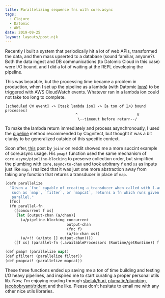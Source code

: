 ```yaml
---
title: Parallelizing sequence fns with core.async
tags:
  - Clojure
  - Datomic
  - AWS
date: 2019-09-25
layout: layouts/post.njk
---
```


Recently I built a system that periodically hit a lot of web APIs,
transformed the data, and then mass upserted to a database (sound
familiar, anyone?). Both the data ingest and DB communications (to
Datomic Cloud in this case) were I/O bound, and I did a lot of waiting
at the REPL developing the pipeline.

This was bearable, but the processing time became a problem in
production, when I set up the pipeline as a lambda (with Datomic
[Ions]) to be triggered with AWS CloudWatch events. Whatever ran in a
lambda ion could not take too long to complete.

```
[scheduled CW event] -> [task lambda ion] -> [a ton of I/O bound processes]
                                ^                           V
                                 \--timeout before return--/
```

To make the lambda return immediately and process asynchronously, I
used the [pipeline] method recommended by Cognitect, but thought it
was a bit clunky to be generalized outside of this specific context.

Soon after, [this] post by `joinr` on reddit showed me a more succint
example of core.async usage. His `pmap!` function used the same
mechanism of `core.async/pipeline-blocking` to preserve collection
order, but simplified the plumbing with `core.async/to-chan` and took
arbitrary `f` and `xs` as inputs just like `map`. I realized that it
was just one more abstraction away from taking any function that
returns a transducer in place of `map`.

```lisp
(defn parallelize
  "Given a `fnc` capable of creating a transducer when called with 1-arity
   such as `map`, `filter`, or `mapcat`, returns a fn which runs given `fnc` in
   parallel."
  [fnc]
  (fn parallel-fn
    ([concurrent f xs]
     (let [output-chan (a/chan)]
       (a/pipeline-blocking concurrent
                            output-chan
                            (fnc f)
                            (a/to-chan xs))
       (a/<!! (a/into [] output-chan))))
    ([f xs] (parallel-fn (.availableProcessors (Runtime/getRuntime)) f xs))))

(def pmap! (parallelize map))
(def pfilter! (parallelize filter))
(def pmapcat! (parallelize mapcat))
```

These three functions ended up saving me a ton of time building and
testing I/O heavy pipelines, and inspired me to start curating a
proper personal utils lib. Now, I'm enjoying reading through
[sbelak/huri], [plumatic/plumbing], [jacobobryant/trident] and the
like. Please don't hesitate to email me with any other nice utils
libraries.

[pipeline]: https://docs.datomic.com/cloud/best.html#pipeline-transactions
[this]: https://old.reddit.com/r/Clojure/comments/cwgvvi/clojure_vs_blub_lang_parallelism/eybc21c/
[Ions]: https://docs.datomic.com/cloud/ions/ions-tutorial.html#add-item-lambda
[plumatic/plumbing]: https://github.com/plumatic/plumbing
[sbelak/huri]: https://github.com/sbelak/huri
[jacobobryant/trident]: https://github.com/jacobobryant/trident/blob/master/src/trident/util/datomic.cljc
